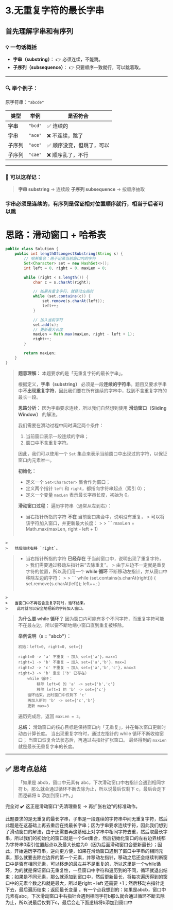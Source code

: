 # 3.无重复字符的最长字串

## 首先理解字串和有序列

### 💡 一句话概括

- **字串（substring）**：
  👉 必须连续，不能跳。
- **子序列（subsequence）**：
  👉 只要顺序一致就行，可以跳着取。

------

### 🔍 举个例子：

原字符串：`"abcde"`

| 类型   | 举例    | 是否符合                 |
| ------ | ------- | ------------------------ |
| 字串   | `"bcd"` | ✅ 连续的                 |
| 字串   | `"ace"` | ❌ 不连续，跳了           |
| 子序列 | `"ace"` | ✅ 顺序没变，但跳了，可以 |
| 子序列 | `"cae"` | ❌ 顺序乱了，不行         |

------

### 🧠 可以这样记：

> **字串 substring** → 连续段
>  **子序列 subsequence** → 按顺序抽取

### 字串必须是连续的，有序列是保证相对位置顺序就行，相当于后者可以跳

# 思路：滑动窗口 + 哈希表

```java
public class Solution {
    public int lengthOfLongestSubstring(String s) {
        // 哈希集合：用于记录当前窗口内的字符
        Set<Character> set = new HashSet<>();
        int left = 0, right = 0, maxLen = 0;

        while (right < s.length()) {
            char c = s.charAt(right);

            // 如果有重复字符，就移动左指针
            while (set.contains(c)) {
                set.remove(s.charAt(left));
                left++;
            }

            // 加入当前字符
            set.add(c);
            // 更新最大长度
            maxLen = Math.max(maxLen, right - left + 1);
            right++;
        }

        return maxLen;
    }
}

```



> **题意理解：**
>  本题要求的是「无重复字符的最长字串」。
>
> 根据定义，**字串（substring）** 必须是一段**连续的字符串**。题目又要求字串中**不出现重复字符**，因此我们要在所有连续的字串中，找到不含重复字符的最长一段。
>
> **思路分析：**
>  因为字串要求连续，所以我们自然想到使用 **滑动窗口（Sliding Window）** 的解法。
>
> 我们需要在滑动过程中同时满足两个条件：
>
> 1. 当前窗口表示一段连续的字串；
> 2. 窗口中不含重复字符。
>
> 因此，我们可以使用一个 `Set` 集合来表示当前窗口中出现过的字符，以保证窗口内元素唯一。
>
> **初始化：**
>
> - 定义一个 `Set<Character>` 集合作为窗口；
> - 定义两个指针 `left` 和 `right`，都指向字符串起点（索引 0）；
> - 定义一个变量 `maxLen` 表示最长字串长度，初始为 0。
>
> **滑动窗口过程：**
>  遍历字符串（通常从左到右）：
>
> - 当右指针所指的字符 **不在** 当前窗口集合中，说明没有重复，
    >    可以将该字符加入窗口，并更新最大长度：
    >
    >   ```
>   maxLen = Math.max(maxLen, right - left + 1)
>   ```
    >
    >   然后继续右移 `right`。
>
> - 当右指针所指的字符 **已经存在** 于当前窗口中，说明出现了重复字符，
    >    我们需要通过移动左指针来“去除重复”。
    >    由于左边不一定就是重复字符的位置，所以我们用一个 **while 循环** 不断移动左指针，并从窗口中移除左边的字符：
    >
    >   ```
>   while (set.contains(s.charAt(right))) {
>       set.remove(s.charAt(left));
>       left++;
>   }
>   ```
    >
    >   当窗口中不再包含重复字符时，循环结束。
    >    此时就可以安全地把新的字符加入窗口。
>
> **为什么要 while 循环？**
>  因为窗口内可能有多个不同字符，而重复字符可能不在最左边，所以要不断地缩小窗口直到重复被移除。
>
> **举例说明（s = "abcb"）：**
>
> ```
> 初始：left=0, right=0, set={}
> 
> right=0 -> 'a' 不重复 → 加入 set={'a'}，max=1
> right=1 -> 'b' 不重复 → 加入 set={'a','b'}，max=2
> right=2 -> 'c' 不重复 → 加入 set={'a','b','c'}，max=3
> right=3 -> 'b' 重复（'b' 已存在）
>     while 循环：
>         移除 left=0 的 'a' -> set={'b','c'}
>         移除 left=1 的 'b' -> set={'c'}
>     循环结束，此时窗口中仅剩下 'c'
>     再加入新的 'b' -> set={'c','b'}
>     更新 max=3
> ```
>
> 遍历完成后，返回 `maxLen = 3`。
>
> **总结：**
>  滑动窗口的核心目标是保持窗口内「无重复」，并在每次窗口更新时动态计算长度。
>  当出现重复字符时，通过左指针的 while 循环不断收缩窗口；
>  当窗口恢复合法状态后，再通过右指针扩张窗口。
>  最终得到的 `maxLen` 就是最长无重复字串的长度。

------

## ✅ 思考点总结

> 「如果是 abcb，窗口中元素有 abc，下次滑动窗口中右指针会遇到相同字符 b，那么就会通过循环不断去除为止，所以说最后仅剩下 c，最后会走下面逻辑将 b 添加到窗口中。」

完全对 ✔️
这正是滑动窗口“先清理重复 → 再扩张右边”的标准动作。



此题要求的是无重复的最长字串，子串是一段连续的字符串中间无重复字符，然后此题是在这基础上再去重后在找最长字串；因为字串要求连续字符，因此我们想到了滑动窗口的解法，由于还需要再这基础上对字串中相同字符去重，然后取最长字串，所以我们的初始化的窗口就是一个Set集合，然后初始化窗口的左右边界线都为字符串0索引位置起点以及最大长度为0（因为后面滑动窗口会更新最长）；因此，开始遍历字符串，逆向更方便，如果在滑动窗口遇到了窗口中字串的相同元素，那么就要去除左边界的第一个元素，并移动左指针，移动之后还会继续判断窗口中是否有相同元素，可以移走的最左并不是重复的，所以这里是一个while循环，为的就是保证窗口无重复性，一旦窗口中字符和遍历到的不同，循环就退出结束；如果是不同元素，那么就添加到窗口中，然后更新最长，将每次遍历得到的窗口中的元素个数之和就是最大，所以是right - left 还需要 +1；然后移动右指针走下去，最后遍历结束；返回最长变量  。有一个点我想到的：如果是abcb，窗口中元素有abc，下次滑动窗口中右指针会遇到相同字符b那么就会通过循环不断去除为止，所以说最后仅剩下c，最后会走下面逻辑将b添加到窗口中

